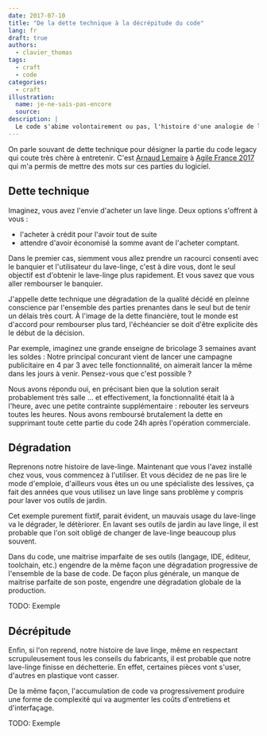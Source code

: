 ```yaml
---
date: 2017-07-10
title: "De la dette technique à la décrépitude du code"
lang: fr
draft: true
authors:
  - clavier_thomas
tags:
  - craft
  - code
categories:
  - craft
illustration:
  name: je-ne-sais-pas-encore
  source: 
description: |
  Le code s'abime volontairement ou pas, l'histoire d'une analogie de la vie courante.
---
```


On parle souvant de dette technique pour désigner la partie du code legacy qui coute très chère à entretenir. C'est 
[Arnaud Lemaire](https://www.linkedin.com/in/lilobase/) à [Agile France 2017](http://2017.conf.agile-france.org/) qui m'a permis de mettre des mots sur ces parties du logiciel.

## Dette technique

Imaginez, vous avez l'envie d'acheter un lave linge. Deux options s'offrent à vous : 
- l'acheter à crédit pour l'avoir tout de suite
- attendre d'avoir économisé la somme avant de l'acheter comptant.

Dans le premier cas, siemment vous allez prendre un racourci consenti avec le banquier et l'utilisateur du lave-linge, c'est à dire vous, dont le seul objectif est d'obtenir le lave-linge plus rapidement. Et vous savez que vous aller rembourser le banquier.

J'appelle dette technique une dégradation de la qualité décidé en pleinne conscience par l'ensemble des parties prenantes dans le seul but de tenir un délais très court. À l'image de la dette financière, tout le monde est d'accord pour rembourser plus tard, l'échéancier se doit d'être explicite dès le début de la décision.

Par exemple, imaginez une grande enseigne de bricolage 3 semaines avant les soldes : 
Notre principal concurant vient de lancer une campagne publicitaire en 4 par 3 avec telle fonctionnalité, on aimerait lancer la même dans les jours à venir. Pensez-vous que c'est possible ?

Nous avons répondu oui, en précisant bien que la solution serait probablement très salle ... et effectivement, la fonctionnalité était là à l'heure, avec une petite contrainte supplémentaire : rebouter les serveurs toutes les heures. Nous avons remboursé brutalement la dette en supprimant toute cette partie du code 24h après l'opération commerciale.

## Dégradation

Reprenons notre histoire de lave-linge. Maintenant que vous l'avez installé chez vous, vous commencez à l'utiliser. Et vous décidez de ne pas lire le mode d'emploie, d'ailleurs vous êtes un ou une spécialiste des lessives, ça fait des années que vous utilisez un lave linge sans problème y compris pour laver vos outils de jardin. 

Cet exemple purement fixtif, parait évident, un mauvais usage du lave-linge va le dégrader, le détèriorer. 
En lavant ses outils de jardin au lave linge, il est probable que l'on soit obligé de changer de lave-linge beaucoup plus souvent.

Dans du code, une maitrise imparfaite de ses outils (langage, IDE, éditeur, toolchain, etc.) engendre de la même façon une dégradation progressive de l'ensemble de la base de code. 
De façon plus générale, un manque de maitrise parfaite de son poste, engendre une dégradation globale de la production. 

TODO: Exemple

## Décrépitude

Enfin, si l'on reprend, notre histoire de lave linge, même en respectant scrupuleusement tous les conseils du fabricants, il est probable que notre lave-linge finisse en déchetterie. En effet, certaines pièces vont s'user, d'autres en plastique vont casser. 

De la même façon, l'accumulation de code va progressivement produire une forme de complexité qui va augmenter les coûts d'entretiens et d'interfaçage.

TODO: Exemple
